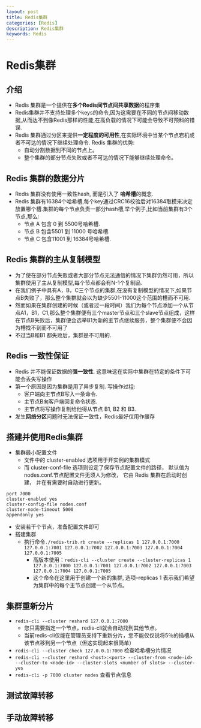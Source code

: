 ```yaml
---
layout: post
title: Redis集群
categories: [Redis]
description: Redis集群
keywords: Redis
---
```


# Redis集群

## 介绍

- Redis 集群是一个提供在**多个Redis间节点间共享数据**的程序集
- Redis集群并不支持处理多个keys的命令,因为这需要在不同的节点间移动数据,从而达不到像Redis那样的性能,在高负载的情况下可能会导致不可预料的错误.
- Redis 集群通过分区来提供**一定程度的可用性**,在实际环境中当某个节点宕机或者不可达的情况下继续处理命令. Redis 集群的优势:
  - 自动分割数据到不同的节点上。
  - 整个集群的部分节点失败或者不可达的情况下能够继续处理命令。

## Redis 集群的数据分片

- Redis 集群没有使用一致性hash, 而是引入了 **哈希槽**的概念.
- Redis 集群有16384个哈希槽,每个key通过CRC16校验后对16384取模来决定放置哪个槽.集群的每个节点负责一部分hash槽,举个例子,比如当前集群有3个节点,那么:
  - 节点 A 包含 0 到 5500号哈希槽.
  - 节点 B 包含5501 到 11000 号哈希槽.
  - 节点 C 包含11001 到 16384号哈希槽.

## Redis 集群的主从复制模型

- 为了使在部分节点失败或者大部分节点无法通信的情况下集群仍然可用，所以集群使用了主从复制模型,每个节点都会有N-1个复制品.
- 在我们例子中具有A，B，C三个节点的集群,在没有复制模型的情况下,如果节点B失败了，那么整个集群就会以为缺少5501-11000这个范围的槽而不可用.
- 然而如果在集群创建的时候（或者过一段时间）我们为每个节点添加一个从节点A1，B1，C1,那么整个集群便有三个master节点和三个slave节点组成，这样在节点B失败后，集群便会选举B1为新的主节点继续服务，整个集群便不会因为槽找不到而不可用了
- 不过当B和B1 都失败后，集群是不可用的.

## Redis 一致性保证

- Redis 并不能保证数据的**强一致性**. 这意味这在实际中集群在特定的条件下可能会丢失写操作
- 第一个原因是因为集群是用了异步复制. 写操作过程:
  - 客户端向主节点B写入一条命令.
  - 主节点B向客户端回复命令状态.
  - 主节点将写操作复制给他得从节点 B1, B2 和 B3.
- 发生**网络分区**问题时无法保证一致性，Redis最好仅用作缓存

## 搭建并使用Redis集群

- 集群最小配置文件
  - 文件中的 cluster-enabled 选项用于开实例的集群模式
  - 而 cluster-conf-file 选项则设定了保存节点配置文件的路径， 默认值为 nodes.conf.节点配置文件无须人为修改， 它由 Redis 集群在启动时创建， 并在有需要时自动进行更新。

```
port 7000
cluster-enabled yes
cluster-config-file nodes.conf
cluster-node-timeout 5000
appendonly yes
```

- 安装若干个节点，准备配置文件即可
- 搭建集群
  - 执行命令``./redis-trib.rb create --replicas 1 127.0.0.1:7000 127.0.0.1:7001 127.0.0.1:7002 127.0.0.1:7003 127.0.0.1:7004 127.0.0.1:7005``
    - 高版本使用：``redis-cli --cluster create --cluster-replicas 1 127.0.0.1:7000 127.0.0.1:7001 127.0.0.1:7002 127.0.0.1:7003 127.0.0.1:7004 127.0.0.1:7005``
    - 这个命令在这里用于创建一个新的集群, 选项–replicas 1 表示我们希望为集群中的每个主节点创建一个从节点。

## 集群重新分片

- ``redis-cli --cluster reshard 127.0.0.1:7000``
  - 您只需要指定一个节点，redis-cli就会自动找到其他节点。
  - 当前redis-cli仅能在管理员支持下重新分片，您不能仅仅说将5％的插槽从该节点移到另一个节点（但这实现起来很简单）
- ``redis-cli --cluster check 127.0.0.1:7000`` 检查哈希槽分片情况
- ``redis-cli --cluster reshard <host>:<port> --cluster-from <node-id> --cluster-to <node-id> --cluster-slots <number of slots> --cluster-yes``
- ``redis-cli -p 7000 cluster nodes`` 查看节点信息

## 测试故障转移

## 手动故障转移